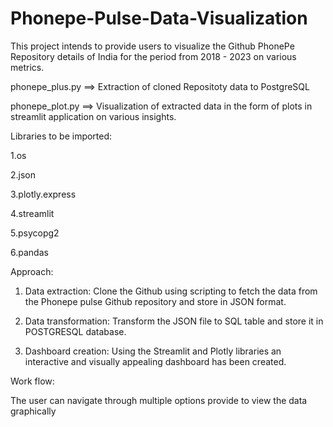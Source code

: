 # Phonepe-Pulse-Data-Visualization

This project intends to provide users to visualize the Github PhonePe Repository details of India for the period from 2018 - 2023 on various metrics.

phonepe_plus.py ==>
  Extraction of cloned Repositoty data to PostgreSQL

phonepe_plot.py ==>
  Visualization of extracted data in the form of plots in streamlit application on various insights.

Libraries to be imported:

1.os

2.json

3.plotly.express

4.streamlit

5.psycopg2

6.pandas

Approach:
1. Data extraction: Clone the Github using scripting to fetch the data from the Phonepe pulse Github repository and store in JSON format.

2. Data transformation: Transform the JSON file to SQL table and store it in POSTGRESQL database.

3. Dashboard creation: Using the Streamlit and Plotly libraries an interactive and visually appealing dashboard has been created.

Work flow:

The user can navigate through multiple options provide to view the data graphically
